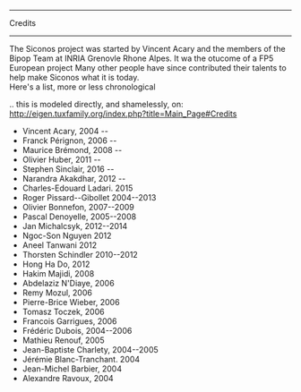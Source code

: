 *******
Credits
*******

The Siconos project was started by Vincent Acary and the members of the Bipop Team at INRIA Grenovle Rhone Alpes. It wa the otucome of 
a FP5 European project   Many other people have since contributed their talents to help make Siconos what it is today.  
Here's a list, more or less chronological

.. this is modeled directly, and shamelessly, on: http://eigen.tuxfamily.org/index.php?title=Main_Page#Credits

* Vincent Acary, 2004 --
* Franck Pérignon, 2006 --
* Maurice Brémond, 2008 --
* Olivier Huber, 2011 --
* Stephen Sinclair, 2016 --
* Narandra Akakdhar, 2012 --
* Charles-Edouard Ladari. 2015
* Roger Pissard--Gibollet 2004--2013
* Olivier Bonnefon, 2007--2009
* Pascal Denoyelle, 2005--2008
* Jan Michalcsyk, 2012--2014
* Ngoc-Son Nguyen 2012
* Aneel Tanwani 2012
* Thorsten Schindler 2010--2012
* Hong Ha Do, 2012
* Hakim Majidi, 2008
* Abdelaziz N'Diaye, 2006
* Remy Mozul, 2006
* Pierre-Brice Wieber, 2006
* Tomasz Toczek, 2006
* Francois Garrigues, 2006
* Frédéric Dubois, 2004--2006
* Mathieu Renouf, 2005
* Jean-Baptiste Charlety, 2004--2005
* Jérémie Blanc-Tranchant. 2004
* Jean-Michel Barbier, 2004
* Alexandre Ravoux, 2004

